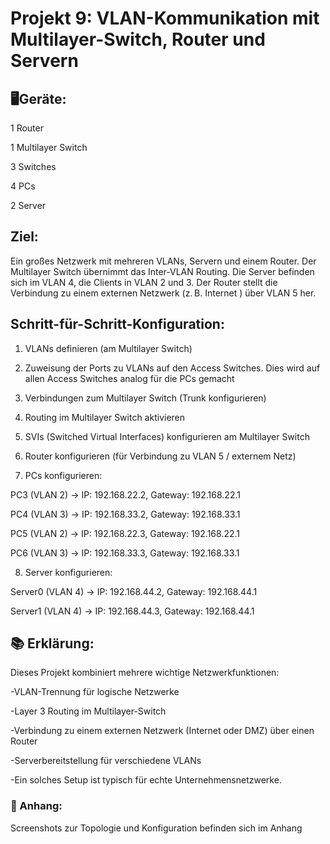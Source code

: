 # Projekt 9: VLAN-Kommunikation mit Multilayer-Switch, Router und Servern
## 🖥️Geräte:
1 Router 

1 Multilayer Switch 

3 Switches 

4 PCs

2 Server


## Ziel:
Ein großes Netzwerk mit mehreren VLANs, Servern und einem Router. Der Multilayer Switch übernimmt das Inter-VLAN Routing. Die Server befinden sich im VLAN 4, die Clients in VLAN 2 und 3. Der Router stellt die Verbindung zu einem externen Netzwerk (z. B. Internet ) über VLAN 5 her.

## Schritt-für-Schritt-Konfiguration:
1) VLANs definieren (am Multilayer Switch)

2) Zuweisung der Ports zu VLANs auf den Access Switches.
Dies wird auf allen Access Switches analog für die PCs gemacht

3) Verbindungen zum Multilayer Switch (Trunk konfigurieren)

4) Routing im Multilayer Switch aktivieren

5) SVIs (Switched Virtual Interfaces) konfigurieren am Multilayer Switch

6) Router konfigurieren (für Verbindung zu VLAN 5 / externem Netz)

7) PCs konfigurieren:   

PC3 (VLAN 2) → IP: 192.168.22.2, Gateway: 192.168.22.1

PC4 (VLAN 3) → IP: 192.168.33.2, Gateway: 192.168.33.1

PC5 (VLAN 2) → IP: 192.168.22.3, Gateway: 192.168.22.1

PC6 (VLAN 3) → IP: 192.168.33.3, Gateway: 192.168.33.1

8. Server konfigurieren:    

Server0 (VLAN 4) → IP: 192.168.44.2, Gateway: 192.168.44.1

Server1 (VLAN 4) → IP: 192.168.44.3, Gateway: 192.168.44.1


## 📚 Erklärung:
Dieses Projekt kombiniert mehrere wichtige Netzwerkfunktionen:

-VLAN-Trennung für logische Netzwerke

-Layer 3 Routing im Multilayer-Switch

-Verbindung zu einem externen Netzwerk (Internet oder DMZ) über einen Router

-Serverbereitstellung für verschiedene VLANs

-Ein solches Setup ist typisch für echte Unternehmensnetzwerke.

### 📎 Anhang:
Screenshots zur Topologie und Konfiguration befinden sich im Anhang
